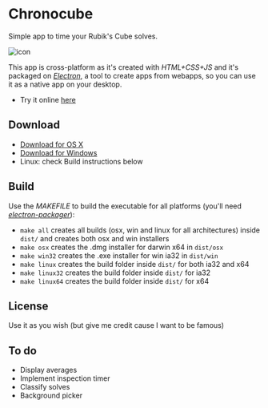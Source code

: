 # Chronocube
Simple app to time your Rubik's Cube solves.

![icon](https://raw.githubusercontent.com/pablopunk/chronocube/master/img/icon200px.png)

This app is cross-platform as it's created with *HTML+CSS+JS* and it's packaged on *[Electron](https://github.com/atom/electron)*, a tool to create apps from webapps, so you can use it as a native app on your desktop.

- Try it online [here](http://chronocube.pablopunk.com)

## Download
- [Download for OS X](https://raw.githubusercontent.com/pablopunk/chronocube/master/dist/osx/Chronocube.dmg)
- [Download for Windows](https://raw.githubusercontent.com/pablopunk/chronocube/master/dist/win/Chronocube-Setup.exe)
- Linux: check Build instructions below

## Build
Use the *MAKEFILE* to build the executable for all platforms (you'll need *[electron-packager](https://github.com/maxogden/electron-packager)*):
- `make all` creates all builds (osx, win and linux for all architectures) inside `dist/` and creates both osx and win installers
- `make osx` creates the .dmg installer for darwin x64 in `dist/osx`
- `make win32` creates the .exe installer for win ia32 in `dist/win`
- `make linux` creates the build folder inside `dist/` for both ia32 and x64
- `make linux32` creates the build folder inside `dist/` for ia32
- `make linux64` creates the build folder inside `dist/` for x64

## License
Use it as you wish (but give me credit cause I want to be famous)

## To do
- Display averages
- Implement inspection timer
- Classify solves
- Background picker
